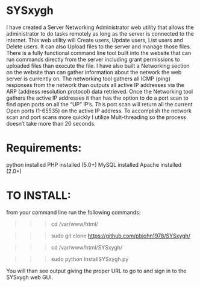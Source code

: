 # SYSxygh

I have created a Server Networking Administrator web utility that allows the
administrator to do tasks remotely as long as the server is connected to the internet. This
web utility will Create users, Update users, List users and Delete users. It can also
Upload files to the server and manage those files. There is a fully functional command
line tool built into the website that can run commands directly from the server including
grant permissions to uploaded files than execute the file. I have also built a Networking
section on the website than can gather information about the network the web server is
currently on. The networking tool gathers all ICMP (ping) responses from the network
than outputs all active IP addresses via the ARP (address resolution protocol) data
retrieved. Once the Networking tool gathers the active IP addresses it than has the option
to do a port scan to find open ports on all the “UP” IP’s. This port scan will return all the
current Open ports (1-65535) on the active IP address. To accomplish the network scan
and port scans more quickly I utilize Mult-threading so the process doesn’t take more
than 20 seconds.

# Requirements:
python installed
PHP installed (5.0+)
MySQL installed 
Apache installed (2.0+)

# TO INSTALL:
from your command line run the following commands:

>>> cd /var/www/html/

>>> sudo git clone https://github.com/pbjohn1978/SYSxygh/

>>> cd /var/www/html/SYSxygh/

>>> sudo python InstallSYSxygh.py

You will than see output giving the proper URL to go to and sign in to the SYSxygh web GUI.
